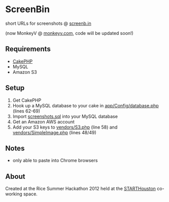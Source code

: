 ScreenBin
==========
short URLs for screenshots @ [screenb.in](http://screenb.in/)

(now MonkeyV @ [monkeyv.com](http://monkeyv.com/), code will be updated soon!)

Requirements
---------------------
* [CakePHP](http://cakephp.org/)
* MySQL
* Amazon S3

Setup
---------------------
1. Get CakePHP
2. Hook up a MySQL database to your cake in [app/Config/database.php](https://github.com/dqian/screen-bin/blob/master/app/Config/database.php) (lines 62-69)
3. Import [screenshots.sql](https://github.com/dqian/screen-bin/blob/master/screenshots.sql) into your MySQL database
4. Get an Amazon AWS account
5. Add your S3 keys to [vendors/S3.php](https://github.com/dqian/screen-bin/blob/master/vendors/S3.php) (line 58) and [vendors/SimpleImage.php](https://github.com/dqian/screen-bin/blob/master/vendors/SimpleImage.php) (lines 48/49)

Notes
---------------------
* only able to paste into Chrome browsers

About
---------------------
Created at the Rice Summer Hackathon 2012 held at the [STARTHouston](http://starthouston.com) co-working space.